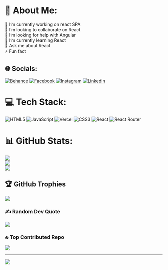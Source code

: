 # 💫 About Me:
🔭 I’m currently working on react SPA <br>👯 I’m looking to collaborate on React <br>🤝 I’m looking for help with Angular <br>🌱 I’m currently learning React <br>💬 Ask me about React <br>⚡ Fun fact 


## 🌐 Socials:
[![Behance](https://img.shields.io/badge/Behance-1769ff?logo=behance&logoColor=white)](https://behance.net/khodehm) [![Facebook](https://img.shields.io/badge/Facebook-%231877F2.svg?logo=Facebook&logoColor=white)](https://facebook.com/khodehm) [![Instagram](https://img.shields.io/badge/Instagram-%23E4405F.svg?logo=Instagram&logoColor=white)](https://instagram.com/khodehm) [![LinkedIn](https://img.shields.io/badge/LinkedIn-%230077B5.svg?logo=linkedin&logoColor=white)](https://linkedin.com/in/khodehm) 

# 💻 Tech Stack:
![HTML5](https://img.shields.io/badge/html5-%23E34F26.svg?style=for-the-badge&logo=html5&logoColor=white) ![JavaScript](https://img.shields.io/badge/javascript-%23323330.svg?style=for-the-badge&logo=javascript&logoColor=%23F7DF1E) ![Vercel](https://img.shields.io/badge/vercel-%23000000.svg?style=for-the-badge&logo=vercel&logoColor=white) ![CSS3](https://img.shields.io/badge/css3-%231572B6.svg?style=for-the-badge&logo=css3&logoColor=white) ![React](https://img.shields.io/badge/react-%2320232a.svg?style=for-the-badge&logo=react&logoColor=%2361DAFB) ![React Router](https://img.shields.io/badge/React_Router-CA4245?style=for-the-badge&logo=react-router&logoColor=white)
# 📊 GitHub Stats:
![](https://github-readme-stats.vercel.app/api?username=khodehm&theme=dark&hide_border=false&include_all_commits=false&count_private=false)<br/>
![](https://github-readme-streak-stats.herokuapp.com/?user=khodehm&theme=dark&hide_border=false)<br/>
![](https://github-readme-stats.vercel.app/api/top-langs/?username=khodehm&theme=dark&hide_border=false&include_all_commits=false&count_private=false&layout=compact)

## 🏆 GitHub Trophies
![](https://github-profile-trophy.vercel.app/?username=khodehm&theme=radical&no-frame=false&no-bg=false&margin-w=4)

### ✍️ Random Dev Quote
![](https://quotes-github-readme.vercel.app/api?type=horizontal&theme=radical)

### 🔝 Top Contributed Repo
![](https://github-contributor-stats.vercel.app/api?username=khodehm&limit=5&theme=dark&combine_all_yearly_contributions=true)

---
[![](https://visitcount.itsvg.in/api?id=khodehm&icon=0&color=0)](https://visitcount.itsvg.in)

<!-- Proudly created with GPRM ( https://gprm.itsvg.in ) -->